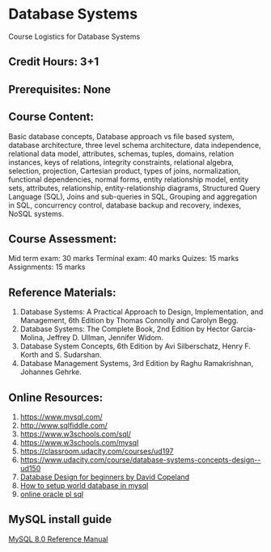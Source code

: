 # Database Systems
Course Logistics for Database Systems

## Credit Hours: 3+1  

## Prerequisites: None

## Course Content:
Basic database concepts, Database approach vs file based system, database architecture, three level schema architecture, data independence, relational data model, attributes, schemas, tuples, domains, relation instances, keys of relations, integrity constraints, relational algebra, selection, projection, Cartesian product, types of joins, normalization, functional dependencies, normal forms, entity relationship model, entity sets, attributes, relationship, entity-relationship diagrams, Structured Query Language (SQL), Joins and sub-queries in SQL, Grouping and aggregation in SQL, concurrency control, database backup and recovery, indexes, NoSQL systems.

## Course Assessment:  

Mid term exam: 30 marks
Terminal exam: 40 marks
Quizes: 15 marks
Assignments: 15 marks

## Reference Materials:

1. Database Systems: A Practical Approach to Design, Implementation, and Management, 6th Edition by Thomas Connolly and Carolyn Begg.  
2. Database Systems: The Complete Book, 2nd Edition by Hector Garcia-Molina, Jeffrey D. Ullman, Jennifer Widom.  
3. Database System Concepts, 6th Edition by Avi Silberschatz, Henry F. Korth and S. Sudarshan.  
4. Database Management Systems, 3rd Edition by Raghu Ramakrishnan, Johannes Gehrke.  

## Online Resources:

1. https://www.mysql.com/  
2. http://www.sqlfiddle.com/  
3. https://www.w3schools.com/sql/  
4. https://www.w3schools.com/mysql
5. https://classroom.udacity.com/courses/ud197 
6. https://www.udacity.com/course/database-systems-concepts-design--ud150
7. [Database Design for beginners by David Copeland](https://youtu.be/1VsSXRPEBo0)
8. [How to setup world database in mysql](https://dev.mysql.com/doc/world-setup/en/world-setup-installation.html)
9. [online oracle pl sql](https://livesql.oracle.com/)

## MySQL install guide

[MySQL 8.0 Reference Manual](https://dev.mysql.com/doc/refman/8.0/en/)

